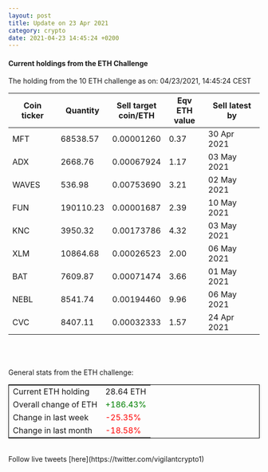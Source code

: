 ```yaml
---
layout: post
title: Update on 23 Apr 2021
category: crypto
date: 2021-04-23 14:45:24 +0200
---
```

<!-- Global site tag (gtag.js) - Google Analytics -->
<script async src="https://www.googletagmanager.com/gtag/js?id=UA-103831149-5"></script>
<script>
  window.dataLayer = window.dataLayer || [];
  function gtag(){dataLayer.push(arguments);}
  gtag('js', new Date());

  gtag('config', 'UA-103831149-5');
</script>


#### Current holdings from the ETH Challenge

The holding from the 10 ETH challenge as on: 04/23/2021, 14:45:24 CEST

|Coin ticker|Quantity|Sell target<br>coin/ETH|Eqv ETH<br>value|Sell latest by|
|-----------|--------|-----------|-----------|--------------|
MFT|68538.57|  0.00001260|0.37|30 Apr 2021|
ADX|2668.76|  0.00067924|1.17|03 May 2021|
WAVES|536.98|  0.00753690|3.21|02 May 2021|
FUN|190110.23|  0.00001687|2.39|10 May 2021|
KNC|3950.32|  0.00173786|4.32|03 May 2021|
XLM|10864.68|  0.00026523|2.00|06 May 2021|
BAT|7609.87|  0.00071474|3.66|01 May 2021|
NEBL|8541.74|  0.00194460|9.96|06 May 2021|
CVC|8407.11|  0.00032333|1.57|24 Apr 2021|

<br>
<br>
<br>
General stats from the ETH challenge:

<table style="border:1px solid black;margin-left:auto;margin-right:auto;">
	<tbody>
	<tr>
		<td>Current ETH holding</td>
		<td>     28.64 ETH</td>
	</tr>
	<tr>
		<td>Overall change of ETH</td>
		<td><font color="green">+186.43%</font></td>
	</tr>
	<tr>
		<td>Change in last week</td>
		<td><font color="red">-25.35%</font></td>
	</tr>
	<tr>
		<td>Change in last month</td>
		<td><font color="red">-18.58%</font></td>
	</tr>
	</tbody>
</table>

<br>
Follow live tweets [here](https://twitter.com/vigilantcrypto1)
<br>
<br>